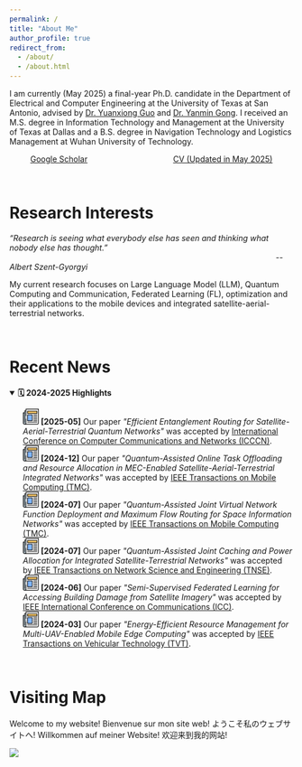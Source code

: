 ```yaml
---
permalink: /
title: "About Me"
author_profile: true
redirect_from: 
  - /about/
  - /about.html
---
```


I am currently (May 2025) a final-year Ph.D. candidate in the Department of Electrical and Computer Engineering at the University of Texas at San Antonio, advised by [Dr. Yuanxiong Guo](https://guoyuanxiong.github.io) and [Dr. Yanmin Gong](https://yanmingong.github.io). I received an M.S. degree in Information Technology and Management at the University of Texas at Dallas and a B.S. degree in Navigation Technology and Logistics Management at Wuhan University of Technology.

<div style="display: flex; justify-content: space-around; align-items: center;">
  <!-- First button linking to Stack Overflow -->
<a href="https://scholar.google.com/citations?hl=en&user=p6z9Id4AAAAJ" class="btn btn--x-large" target="_blank">Google Scholar</a>
 &nbsp; 
  <!-- Second button linking to GitHub -->
<a href="https://yu-zhang-eugene.github.io/files/cv.pdf" class="btn btn--x-large" target="_blank">CV (Updated in May 2025)</a>
</div>



<p>&nbsp;</p>

Research Interests
======
_“Research is seeing what everybody else has seen and thinking what nobody else has thought.”_<br>
&nbsp;&nbsp;&nbsp;&nbsp;&nbsp;&nbsp;&nbsp;&nbsp;&nbsp;&nbsp;&nbsp;&nbsp;&nbsp;&nbsp;&nbsp;&nbsp;&nbsp;&nbsp;&nbsp;&nbsp;&nbsp;&nbsp;&nbsp;&nbsp;&nbsp;&nbsp;&nbsp;&nbsp;&nbsp;&nbsp;&nbsp;&nbsp;&nbsp;&nbsp;&nbsp;&nbsp;&nbsp;&nbsp;&nbsp;&nbsp;&nbsp;&nbsp;&nbsp;&nbsp;&nbsp;&nbsp;&nbsp;&nbsp;&nbsp;&nbsp;&nbsp;&nbsp;&nbsp;&nbsp;&nbsp;&nbsp;&nbsp;&nbsp;&nbsp;&nbsp;&nbsp;&nbsp;&nbsp;&nbsp;&nbsp;&nbsp;&nbsp;&nbsp;&nbsp;&nbsp;&nbsp;&nbsp;&nbsp;&nbsp;&nbsp;&nbsp;&nbsp;&nbsp;&nbsp;&nbsp;&nbsp;&nbsp;&nbsp;&nbsp;&nbsp;&nbsp;&nbsp;&nbsp;&nbsp;&nbsp;&nbsp;&nbsp;&nbsp;&nbsp;&nbsp;&nbsp;&nbsp;&nbsp;&nbsp;&nbsp;&nbsp;&nbsp;&nbsp;&nbsp;&nbsp;&nbsp;&nbsp;&nbsp;&nbsp;&nbsp;&nbsp;&nbsp;&nbsp;&nbsp;&nbsp;&nbsp;&nbsp;&nbsp;&nbsp;  _-- Albert Szent-Gyorgyi_

My current research focuses on Large Language Model (LLM), Quantum Computing and Communication, Federated Learning (FL), optimization and their applications to the mobile devices and integrated satellite-aerial-terrestrial networks.

<p>&nbsp;</p>


Recent News
======
<details open>
<summary><strong>🗓️ 2024-2025 Highlights</strong></summary>
  
<ul style="list-style: none;">
  <li>
    <img src="/images/newspaper.png" alt="news" height="28px" width="28px">
    <strong>[2025-05]</strong> Our paper <em>"Efficient Entanglement Routing for Satellite-Aerial-Terrestrial Quantum Networks"</em> was accepted by 
    <a href="http://www.icccn.org/" target="_blank">International Conference on Computer Communications and Networks (ICCCN)</a>.
  </li>
  
  <li>
    <img src="/images/newspaper.png" alt="news" height="28px" width="28px">
    <strong>[2024-12]</strong> Our paper <em>"Quantum-Assisted Online Task Offloading and Resource Allocation in MEC-Enabled Satellite-Aerial-Terrestrial Integrated Networks"</em> was accepted by 
    <a href="https://ieeexplore.ieee.org/xpl/RecentIssue.jsp?punumber=7755" target="_blank">IEEE Transactions on Mobile Computing (TMC)</a>.
  </li>
  
  <li>
    <img src="/images/newspaper.png" alt="news" height="28px" width="28px">
    <strong>[2024-07]</strong> Our paper <em>"Quantum-Assisted Joint Virtual Network Function Deployment and Maximum Flow Routing for Space Information Networks"</em> was accepted by 
    <a href="https://ieeexplore.ieee.org/xpl/RecentIssue.jsp?punumber=7755" target="_blank">IEEE Transactions on Mobile Computing (TMC)</a>.
  </li>

  <li>
    <img src="/images/newspaper.png" alt="news" height="28px" width="28px">
    <strong>[2024-07]</strong> Our paper <em>"Quantum-Assisted Joint Caching and Power Allocation for Integrated Satellite-Terrestrial Networks"</em> was accepted by 
    <a href="https://ieeexplore.ieee.org/xpl/RecentIssue.jsp?punumber=6488902" target="_blank">IEEE Transactions on Network Science and Engineering (TNSE)</a>.
  </li>

  <li>
    <img src="/images/newspaper.png" alt="news" height="28px" width="28px">
    <strong>[2024-06]</strong> Our paper <em>"Semi-Supervised Federated Learning for Accessing Building Damage from Satellite Imagery"</em> was accepted by 
    <a href="https://icc2024.ieee-icc.org/" target="_blank">IEEE International Conference on Communications (ICC)</a>.
  </li>

  <li>
    <img src="/images/newspaper.png" alt="news" height="28px" width="28px">
    <strong>[2024-03]</strong> Our paper <em>"Energy-Efficient Resource Management for Multi-UAV-Enabled Mobile Edge Computing"</em> was accepted by 
    <a href="https://ieeexplore.ieee.org/xpl/RecentIssue.jsp?punumber=25" target="_blank">IEEE Transactions on Vehicular Technology (TVT)</a>.
  </li>
</ul>

<p>&nbsp;</p>

Visiting Map
======
Welcome to my website! Bienvenue sur mon site web! ようこそ私のウェブサイトへ! Willkommen auf meiner Website! 欢迎来到我的网站! 

<a href="https://clustrmaps.com/site/1c6c9"  title="ClustrMaps"><img src="//www.clustrmaps.com/map_v2.png?d=zKc_Tje-V2kL8v3E5VNlmje6haTJwfpaiZ3kF1SPXCg&cl=ffffff" />




